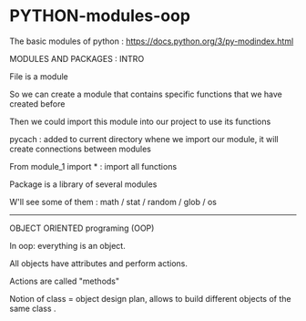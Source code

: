 # PYTHON-modules-oop

The basic modules of python : https://docs.python.org/3/py-modindex.html

MODULES AND PACKAGES : INTRO

File is a module

So we can create a module that contains specific functions that we have created before

Then we could import this module into our project to use its functions

pycach : added to current directory whene we import our module, it will create connections between modules

From module_1 import * : import all functions

Package is a library of several modules

W'll see some of them : math / stat / random / glob / os

-----------------------------------------------------------------------------------------------------------
OBJECT ORIENTED programing (OOP)

In oop: everything is an object.

All objects have attributes and perform actions.

Actions are called "methods"

Notion of class = object design plan, allows to build different objects of the same class .
